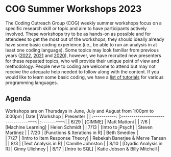 # COG Summer Workshops 2023

The Coding Outreach Group (COG) weekly summer workshops focus on a specific research skill or topic and aim to have participants actively involved. These workshops try to be as hands-on as possible and for attendees to get the most out of the workshops, they should ideally already have some basic coding experience (i.e., be able to run an analysis in at least one coding language). Some topics may look familiar from previous years ([2022](https://github.com/TU-Coding-Outreach-Group/cog_summer_workshops_2022), [2021](https://github.com/TU-Coding-Outreach-Group/cog_summer_workshops_2021) and [2020](https://github.com/TU-Coding-Outreach-Group/cog_summer_workshops_2020)), however, we have recruited new presenters for these repeated topics, who will provide their unique point of view and methodology. People new to coding are welcome to attend but may not receive the adequate help needed to follow along with the content. If you would like to learn some basic coding, we have a [list of tutorials](https://github.com/TU-Coding-Outreach-Group/Tutorials/blob/master/index.md) for various programming languages.

## Agenda
Workshops are on Thursdays in June, July and August from 1:00pm to 3:00pm
| Date        | Workshop                             | Presenter  |
| :-----------: |:------------------------------------:| :-----------:|
| 6/29    | [GIMME]                       | Matt Mattoni |
| 7/6    | [Machine Learning]                           | Helen Schmidt |
| 7/13    | [Intro to jPsych]      | Steven Martinez |
| 7/20    | [Functions & Iterations in R] | Beth Smedley |                          
| 7/27    | [Intro to Item Response Theory]                     | Rebekah Banerjee & Merve Tansan |
| 8/3    | [Text Analysis in R]              | Camille Johnston |
| 8/10    | [Dyadic Analysis in R]                 | Ginny Ulichney |
| 8/17    | [Intro to SQL]              | Katie Jobson & Billy Mitchell |
